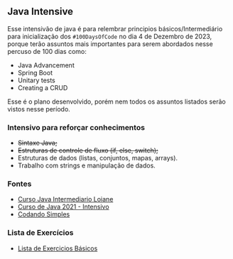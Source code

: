 ## Java Intensive

Esse intensivão de java é para relembrar principios básicos/Intermediário para inicialização dos `#100DaysOfCode` no dia 4 de Dezembro de 2023,
porque terão assuntos mais importantes para serem abordados nesse percuso de 100 dias como:
- Java Advancement
- Spring Boot
- Unitary tests
- Creating a CRUD

Esse é o plano desenvolvido, porém nem todos os assuntos listados serão vistos
nesse período.

###  Intensivo para reforçar conhecimentos
- ~~Sintaxe Java;~~
- ~~Estruturas de controle de fluxo (if, else, switch);~~
- Estruturas de dados (listas, conjuntos, mapas, arrays).
- Trabalho com strings e manipulação de dados.

###  Fontes
- [Curso Java Intermediario Loiane ](https://github.com/leticiacamposs2/curso-java-intermediario-loiane)
- [Curso de Java 2021 - Intensivo](https://www.youtube.com/watch?v=i7J-axsPiTY)
- [Codando Simples](https://www.youtube.com/playlist?list=PL1lueKDtZ3DfpTUq2vINj3TaDdeJauadc)

###  Lista de Exercícios
 - [Lista de Exercicios Básicos](https://docentes.ifrn.edu.br/nickersonferreira/disciplinas/fundamentos-de-logica-e-algoritmos-1o-ano-info/lista-de-exercicios-java-basico/at_download/file)

